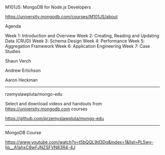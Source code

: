 M101JS: MongoDB for Node.js Developers

https://university.mongodb.com/courses/M101JS/about

Agenda

Week 1: Introduction and Overview
Week 2: Creating, Reading and Updating Data (CRUD)
Week 3: Schema Design
Week 4: Performance
Week 5: Aggregation Framework
Week 6: Application Engineering
Week 7: Case Studies

Shaun Verch

Andrew Erlichson 

Aaron Heckman

----------------------------------------------

rzemyslawpluta/mongo-edu

Select and download videos and handouts from https://university.mongodb.com courses

https://github.com/przemyslawpluta/mongo-edu

----------------------------------------------

MongoDB Course

https://www.youtube.com/watch?v=t5bQQL9d3Dg&index=1&list=PL5wy-Ijp__A1ahxC8wFJNZSFVN83R4-4J